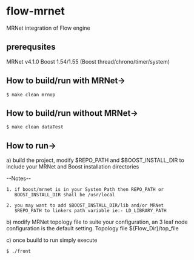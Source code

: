 flow-mrnet
==========
MRNet integration of Flow engine

prerequsites
---------------------------------------
MRNet v4.1.0
Boost 1.54/1.55 (Boost thread/chrono/timer/system)


How to build/run with MRNet->
---------------------------------------
`$ make clean mrnop`


How to build/run without MRNet->
---------------------------------------
`$ make clean dataTest`



How to run->
---------------------------------------

a) build the project, modify $REPO_PATH and $BOOST_INSTALL_DIR 
   to include your MRNet and Boost installation directories
    
   --Notes-- 
   
    1. if boost/mrnet is in your System Path then REPO_PATH or
       BOOST_INSTALL_DIR shall be /usr/local
       
    2. you may want to add $BOOST_INSTALL_DIR/lib and/or MRNet
       $REPO_PATH to linkers path variable ie:- LD_LIBRARY_PATH


b) modify MRNet topology file to suite your configuration, an
   3 leaf node configuration is the default setting. Topology 
   file ${Flow_Dir}/top_file
           
c) once buuild to run simply execute

   `$ ./front`






